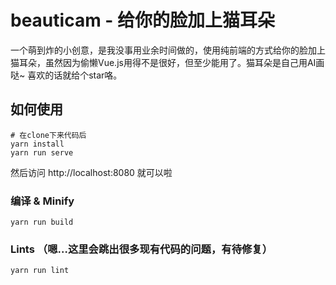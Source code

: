 # beauticam - 给你的脸加上猫耳朵

一个萌到炸的小创意，是我没事用业余时间做的，使用纯前端的方式给你的脸加上猫耳朵，虽然因为偷懒Vue.js用得不是很好，但至少能用了。猫耳朵是自己用AI画哒~ 喜欢的话就给个star咯。

## 如何使用
```shell
# 在clone下来代码后
yarn install
yarn run serve
```
然后访问 http://localhost:8080 就可以啦

### 编译 & Minify
```shell
yarn run build
```

### Lints （嗯…这里会跳出很多现有代码的问题，有待修复）
```shell
yarn run lint
```
